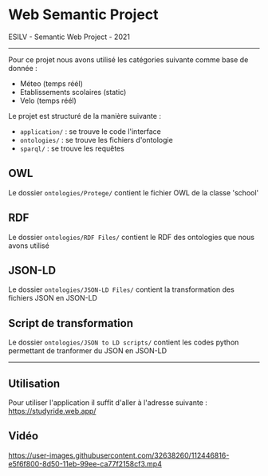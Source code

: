 # Web Semantic Project

ESILV - Semantic Web Project - 2021

---

Pour ce projet nous avons utilisé les catégories suivante comme base de donnée :
- Méteo (temps réél)
- Etablissements scolaires (static)
- Velo (temps réél)

Le projet est structuré de la manière suivante :
- `application/` : se trouve le code l'interface
- `ontologies/` : se trouve les fichiers d'ontologie
- `sparql/` : se trouve les requêtes

## OWL

Le dossier `ontologies/Protege/` contient le fichier OWL de la classe 'school'

## RDF

Le dossier `ontologies/RDF Files/` contient le RDF des ontologies que nous avons utilisé

## JSON-LD

Le dossier `ontologies/JSON-LD Files/` contient la transformation des fichiers JSON en JSON-LD

## Script de transformation

Le dossier `ontologies/JSON to LD scripts/` contient les codes python permettant de tranformer du JSON en JSON-LD

---

## Utilisation

Pour utiliser l'application il suffit d'aller à l'adresse suivante : https://studyride.web.app/

## Vidéo

https://user-images.githubusercontent.com/32638260/112446816-e5f6f800-8d50-11eb-99ee-ca77f2158cf3.mp4
